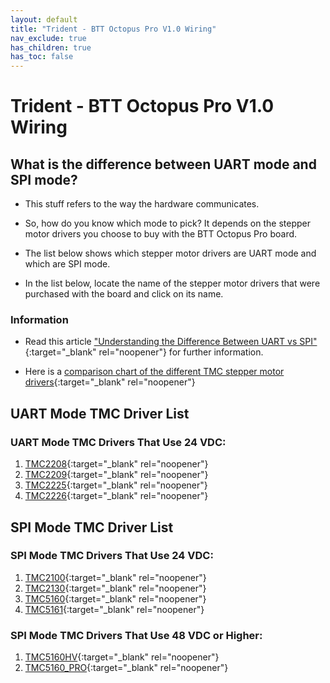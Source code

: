 ```yaml
---
layout: default
title: "Trident - BTT Octopus Pro V1.0 Wiring"
nav_exclude: true
has_children: true
has_toc: false
---
```


# Trident - BTT Octopus Pro V1.0 Wiring

## What is the difference between UART mode and SPI mode?

* This stuff refers to the way the hardware communicates.

* So, how do you know which mode to pick? It depends on the stepper motor drivers you choose to buy with the BTT Octopus Pro board.

* The list below shows which stepper motor drivers are UART mode and which are SPI mode.

* In the list below, locate the name of the stepper motor drivers that were purchased with the board and click on its name.

### Information

* Read this article ["Understanding the Difference Between UART vs SPI" ](./images/What_is_the_Difference_Between_SPI_vs_UART.pdf#toolbar=1&page=1){:target="_blank" rel="noopener"} for further information.

* Here is a [comparison chart of the different TMC stepper motor drivers](https://learn.watterott.com/silentstepstick/comparison/){:target="_blank" rel="noopener"}


## UART Mode TMC Driver List

### UART Mode TMC Drivers That Use 24 VDC:

1.  [TMC2208](./tri_octopus_pro_uart_wiring#trident---btt-octopus-pro-v10-tmc2208-tmc2209-tmc2225-or-tmc2226){:target="_blank" rel="noopener"}
2.  [TMC2209](./tri_octopus_pro_uart_wiring#trident---btt-octopus-pro-v10-tmc2208-tmc2209-tmc2225-or-tmc2226){:target="_blank" rel="noopener"}
3.  [TMC2225](./tri_octopus_pro_uart_wiring#trident---btt-octopus-pro-v10-tmc2208-tmc2209-tmc2225-or-tmc2226){:target="_blank" rel="noopener"}
4.  [TMC2226](./tri_octopus_pro_uart_wiring#trident---btt-octopus-pro-v10-tmc2208-tmc2209-tmc2225-or-tmc2226){:target="_blank" rel="noopener"}


## SPI Mode TMC Driver List

### SPI Mode TMC Drivers That Use 24 VDC:

1.  [TMC2100](./tri_octopus_pro_spi_wiring#trident---btt-octopus-pro-v10-tmc2100-tmc2130-tmc5160-tmc5161-tmc5160hv-tmc5160pro){:target="_blank" rel="noopener"}
2.  [TMC2130](./tri_octopus_pro_spi_wiring#trident---btt-octopus-pro-v10-tmc2100-tmc2130-tmc5160-tmc5161-tmc5160hv-tmc5160pro){:target="_blank" rel="noopener"}
3.  [TMC5160](./tri_octopus_pro_spi_wiring#trident---btt-octopus-pro-v10-tmc2100-tmc2130-tmc5160-tmc5161-tmc5160hv-tmc5160pro){:target="_blank" rel="noopener"}
4.  [TMC5161](./tri_octopus_pro_spi_wiring#trident---btt-octopus-pro-v10-tmc2100-tmc2130-tmc5160-tmc5161-tmc5160hv-tmc5160pro){:target="_blank" rel="noopener"}

### SPI Mode TMC Drivers That Use 48 VDC or Higher:

1. [TMC5160HV](./tri_octopus_pro_spi_wiring#trident---btt-octopus-pro-v10-tmc2100-tmc2130-tmc5160-tmc5161-tmc5160hv-tmc5160pro){:target="_blank" rel="noopener"}
2. [TMC5160_PRO](./tri_octopus_pro_spi_wiring#trident---btt-octopus-pro-v10-tmc2100-tmc2130-tmc5160-tmc5161-tmc5160hv-tmc5160pro){:target="_blank" rel="noopener"}